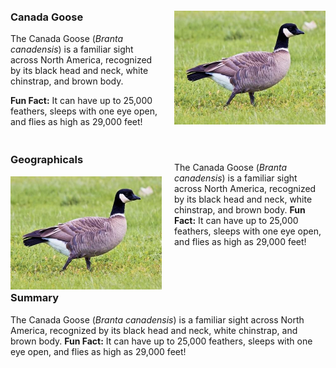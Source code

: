 <!-- Canada Goose Section -->
<div style="display: flex; gap: 20px; align-items: flex-start; margin-top: 2em;">
  <div style="flex: 1;">
    <h3 style="margin-top: 0;">Canada Goose</h3>
    <p>
      The Canada Goose (<em>Branta canadensis</em>) is a familiar sight across North America, recognized by its black head and neck, white chinstrap, and brown body.
    </p>
    <p>
      <strong>Fun Fact:</strong> It can have up to 25,000 feathers, sleeps with one eye open, and flies as high as 29,000 feet!
    </p>
  </div>
  <div style="flex: 1;">
    <img src="/assets/canada_goose.jpg" alt="Canada Goose" style="width: 100%; border: none;">
  </div>
</div>


<div style="display: flex; gap: 20px; align-items: flex-start; margin-top: 2em;">
  <div style="flex: 1;">
    <h3 style="margin-top: 0;">Geographicals </h3>
       <img src="/assets/canada_goose.jpg" alt="Canada Goose" style="width: 100%; border: none;">
  </div>
  <div style="flex: 1;">
 <p>
      The Canada Goose (<em>Branta canadensis</em>) is a familiar sight across North America, recognized by its black head and neck, white chinstrap, and brown body.
      <strong>Fun Fact:</strong> It can have up to 25,000 feathers, sleeps with one eye open, and flies as high as 29,000 feet!
    </p>
  </div>
</div>
<h3 style="margin-top: 0;">Summary </h3>
<p>
      The Canada Goose (<em>Branta canadensis</em>) is a familiar sight across North America, recognized by its black head and neck, white chinstrap, and brown body.
      <strong>Fun Fact:</strong> It can have up to 25,000 feathers, sleeps with one eye open, and flies as high as 29,000 feet!
    </p>
